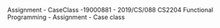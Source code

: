 Assignment - CaseClass -19000881 - 2019/CS/088
CS2204 Functional Programming  - Assignment - Case class
